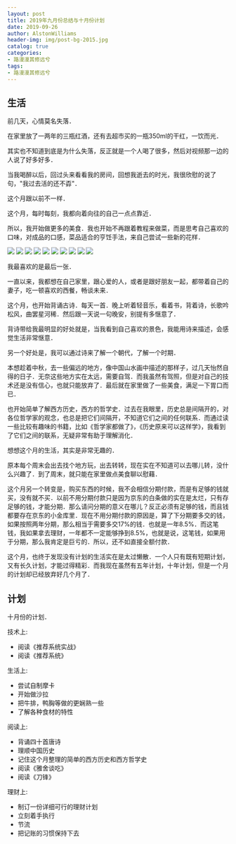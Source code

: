 ```yaml
---
layout: post
title: 2019年九月份总结与十月份计划
date: 2019-09-26
author: AlstonWilliams
header-img: img/post-bg-2015.jpg
catalog: true
categories:
- 路漫漫其修远兮
tags:
- 路漫漫其修远兮
---
```


## 生活

前几天，心情莫名失落．

在家里放了一两年的三瓶红酒，还有去超市买的一瓶350ml的干红，一饮而光．

其实也不知道到底是为什么失落，反正就是一个人喝了很多，然后对视频那一边的人说了好多好多．

当我喝醉以后，回过头来看看我的房间，回想我逝去的时光，我很欣慰的说了句，"我过去活的还不孬"．

这个月跟以前不一样．

这个月，每时每刻，我都向着向往的自己一点点靠近．

所以，我开始做更多的美食．我也开始不再跟着教程来做菜，而是思考自己喜欢的口味，对成品的口感，菜品适合的亨饪手法，来自己尝试一些新的花样．

![](https://alstonwilliams.github.io/img/20190901.jpg)
![](https://alstonwilliams.github.io/img/20190902.jpg)
![](https://alstonwilliams.github.io/img/20190903.jpg)
![](https://alstonwilliams.github.io/img/20190904.jpg)
![](https://alstonwilliams.github.io/img/20190905.jpg)
![](https://alstonwilliams.github.io/img/20190906.jpg)
![](https://alstonwilliams.github.io/img/20190907.jpg)
![](https://alstonwilliams.github.io/img/20190909.jpg)
![](https://alstonwilliams.github.io/img/20190910.jpg)
![](https://alstonwilliams.github.io/img/20190908.jpg)

我最喜欢的是最后一张．

一直以来，我都想在自己家里，跟心爱的人，或者是跟好朋友一起，都带着自己的妻子，吃一顿喜欢的西餐，畅谈未来．

这个月，也开始背诵古诗．每天一首．晚上听着轻音乐，看着书，背着诗，长歌吟松风，曲罢星河稀．然后跟一天说一句晚安，别提有多惬意了．

背诗带给我最明显的好处就是，当我看到自己喜欢的景色，我能用诗来描述，会感觉生活非常惬意．

另一个好处是，我可以通过诗来了解一个朝代，了解一个时期．

本想趁着中秋，去一些偏远的地方，像中国山水画中描述的那样子，过几天怡然自得的日子．无奈这些地方实在太远，需要自驾．而我虽然有驾照，但是对自己的技术还是没有信心，也就只能放弃了．最后就在家里做了一些美食，满足一下胃口而已．

也开始简单了解西方历史，西方的哲学史．过去在我眼里，历史总是间隔开的，对各位哲学家的观念，也总是把它们间隔开，不知道它们之间的任何联系．而通过读一些比较有趣味的书籍，比如《哲学家都做了》，《历史原来可以这样学》，我看到了它们之间的联系，无疑非常有助于理解消化．

想想这个月的生活，其实是非常无趣的．

原本每个周末会出去找个地方玩，出去转转，现在实在不知道可以去哪儿转，没什么兴趣了．到了周末，就只能在家里做点美食聊以慰藉．

这个月另一个转变是，购买东西的时候，我不会相信分期付款，而是有足够的钱就买，没有就不买．以前不用分期付款只是因为京东的白条做的实在是太烂，只有存足够的钱，才能分期．那么请问分期的意义在哪儿？反正必须有足够的钱，而且钱都要存在京东的小金库里．现在不用分期付款的原因是，算了下分期要多交的钱，如果按照两年分期，那么相当于需要多交17%的钱．也就是一年8.5%．而这笔钱，我如果拿去理财，一年都不一定能够挣到8.5%，也就是说，这笔钱，如果用于分期，那么我肯定是巨亏的．所以，还不如直接全额付款．

这个月，也终于发现没有计划的生活实在是太过懒散．一个人只有既有短期计划，又有长久计划，才能过得精彩．而我现在虽然有五年计划，十年计划，但是一个月的计划却已经放弃好几个月了．

## 计划

十月份的计划．

技术上:
- 阅读《推荐系统实战》
- 阅读《推荐系统》

生活上:
- 尝试自制摩卡
- 开始做沙拉
- 把牛排，鸭胸等做的更娴熟一些
- 了解各种食材的特性

阅读上:
- 背诵四十首唐诗
- 理顺中国历史
- 记住这个月整理的简单的西方历史和西方哲学史
- 阅读《雅舍谈吃》
- 阅读《刀锋》

理财上:
- 制订一份详细可行的理财计划
- 立刻着手执行
- 节流
- 把记账的习惯保持下去
